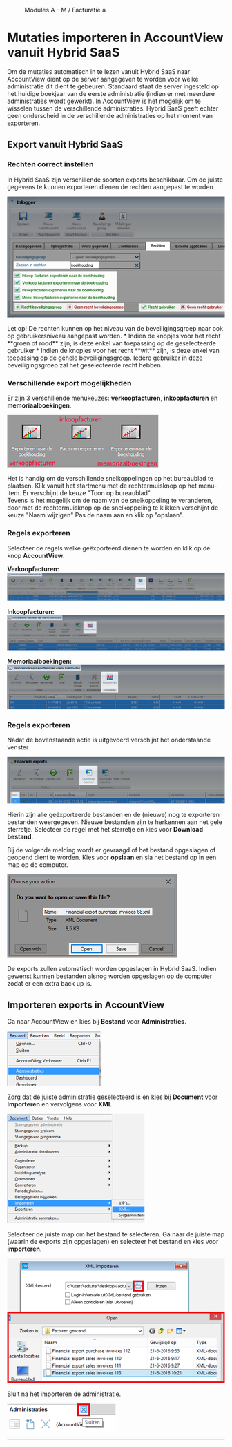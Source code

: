 <properties>
	<page>
		<title>AccountView</title>
	</page>
	<menu>
		<position>Modules A - M / Facturatie </position> 
		<title>AccountView</title>
		<sort>a</sort>
	</menu>
</properties>

# Mutaties importeren in AccountView vanuit Hybrid SaaS #

Om de mutaties automatisch in te lezen vanuit Hybrid SaaS naar AccountView dient op de server aangegeven te worden voor welke administratie dit dient te gebeuren. Standaard staat de server ingesteld op het huidige boekjaar van de eerste administratie (indien er met meerdere administraties wordt gewerkt). In AccountView is het mogelijk om te wisselen tussen de verschillende administraties. Hybrid SaaS geeft echter geen onderscheid in de verschillende administraties op het moment van exporteren.

## Export vanuit Hybrid SaaS ##


### Rechten correct instellen ###
In Hybrid SaaS zijn verschillende soorten exports beschikbaar. Om de juiste gegevens te kunnen exporteren dienen de rechten aangepast te worden.

![Rechten instellen ten behoeve van exports](images/rechten.png)

<div class="warning">
Let op! De rechten kunnen op het niveau van de beveiligingsgroep naar ook op gebruikersniveau aangepast worden.
* Indien de knopjes voor het recht **groen of rood** zijn, is deze enkel van toepassing op de geselecteerde gebruiker
* Indien de knopjes voor het recht **wit** zijn, is deze enkel van toepassing op de gehele beveiligingsgroep. Iedere gebruiker in deze beveiligingsgroep zal het geselecteerde recht hebben.
</div>

### Verschillende export mogelijkheden ###

Er zijn 3 verschillende menukeuzes: **verkoopfacturen**, **inkoopfacturen** en **memoriaalboekingen**.

![Snelkoppelingen op bureaublad](images/bakjes.png)

<div class="tip">
Het is handig om de verschillende snelkoppelingen op het bureaublad te plaatsen. Klik vanuit het startmenu met de rechtermuisknop op het menu-item. Er verschijnt de keuze "Toon op bureaublad". 
</div>

<div class="tip">
Tevens is het mogelijk om de naam van de snelkoppeling te veranderen, door met de rechtermuisknop op de snelkoppeling te klikken verschijnt de keuze "Naam wijzigen" Pas de naam aan en klik op "opslaan". 
</div>


### Regels exporteren ###

Selecteer de regels welke geëxporteerd dienen te worden en klik op de knop **AccountView**.

**Verkoopfacturen:**
![Verkoopregels exporteren naar Accountview](images/verkoopexport.png)

**Inkoopfacturen:**
![Inkoopfactuurregels exporteren naar Accountview](images/inkoopexport.png)

**Memoriaalboekingen:**
![Memoriaalboekingen exporteren naar Accountview](images/memoriaalexport.png)


### Regels exporteren ###

Nadat de bovenstaande actie is uitgevoerd verschijnt het onderstaande venster

![Hybrid SaaS exports](images/nieuw.png)

Hierin zijn alle geëxporteerde bestanden en de (nieuwe) nog te exporteren bestanden weergegeven. Nieuwe bestanden zijn te herkennen aan het gele sterretje.
Selecteer de regel met het sterretje en kies voor **Download bestand**.
 
Bij de volgende melding wordt er gevraagd of het bestand opgeslagen of geopend dient te worden. Kies voor **opslaan** en sla het bestand op in een map op de computer. 

![Opslaan exportbestand](images/opslaan.png)

<div class="tip">
De exports zullen automatisch worden opgeslagen in Hybrid SaaS. Indien gewenst kunnen bestanden alsnog worden opgeslagen op de computer zodat er een extra back up is.
</div>

## Importeren exports in AccountView ##

Ga naar AccountView en kies bij **Bestand** voor **Administraties**.

![AccountView bestand](images/avbestand.png)

Zorg dat de juiste administratie geselecteerd is en kies bij **Document** voor **Importeren** en vervolgens voor **XML**

![AccountView import](images/avimport.png)

Selecteer de juiste map om het bestand te selecteren. Ga naar de juiste map (waarin de exports zijn opgeslagen) en selecteer het bestand en kies voor **importeren**.

![Importbestand selecteren](images/avimportbestand.png)

Sluit na het importeren de administratie.
 
![AccountView sluiten](images/avsluiten.png)
 
 -----
